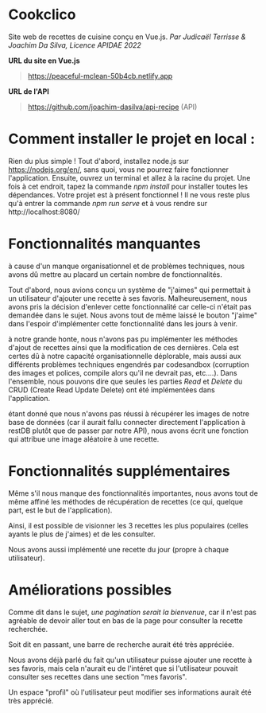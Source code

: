 # Cookclico
Site web de recettes de cuisine conçu en Vue.js.
*Par Judicaël Terrisse & Joachim Da Silva, Licence APIDAE 2022*

**URL du site en Vue.js**
> https://peaceful-mclean-50b4cb.netlify.app

**URL de l'API**
> https://github.com/joachim-dasilva/api-recipe (API)

# Comment installer le projet en local :

Rien du plus simple ! Tout d'abord, installez node.js sur https://nodejs.org/en/,
sans quoi, vous ne pourrez faire fonctionner l'application. Ensuite, ouvrez un terminal
et allez à la racine du projet. Une fois à cet endroit, tapez la commande *npm install*
pour installer toutes les dépendances. Votre projet est à présent fonctionnel !
Il ne vous reste plus qu'à entrer la commande *npm run serve* et à vous rendre sur http://localhost:8080/

# Fonctionnalités manquantes

à cause d'un manque organisationnel et de problèmes techniques, nous avons dû mettre au placard un certain
nombre de fonctionnalités.

Tout d'abord, nous avions conçu un système de "j'aimes" qui permettait à un utilisateur d'ajouter une recette
à ses favoris. Malheureusement, nous avons pris la décision d'enlever cette fonctionnalité car celle-ci
n'était pas demandée dans le sujet. Nous avons tout de même laissé le bouton "j'aime" dans l'espoir d'implémenter
cette fonctionnalité dans les jours à venir.

à notre grande honte, nous n'avons pas pu implémenter les méthodes d'ajout de recettes ainsi que la modification de
ces dernières. Cela est certes dû à notre capacité organisationnelle déplorable, mais aussi aux différents problèmes techniques
engendrés par codesandbox (corruption des images et polices, compile alors qu'il ne devrait pas, etc....). Dans l'ensemble, nous pouvons
dire que seules les parties *Read* et *Delete* du CRUD (Create Read Update Delete) ont été implémentées dans l'application.

étant donné que nous n'avons pas réussi à récupérer les images de notre base de données (car il aurait fallu connecter directement
l'application à restDB plutôt que de passer par notre API), nous avons écrit une fonction qui attribue une image aléatoire à une recette.

# Fonctionnalités supplémentaires

Même s'il nous manque des fonctionnalités importantes, nous avons tout de même affiné les méthodes de récupération de recettes
(ce qui, quelque part, est le but de l'application).

Ainsi, il est possible de visionner les 3 recettes les plus populaires (celles ayants le plus de j'aimes) et de les consulter.

Nous avons aussi implémenté une recette du jour (propre à chaque utilisateur).

# Améliorations possibles

Comme dit dans le sujet, *une pagination serait la bienvenue*, car il n'est pas agréable de devoir aller tout en bas de la page
pour consulter la recette recherchée.

Soit dit en passant, une barre de recherche aurait été très appréciée.

Nous avons déjà parlé du fait qu'un utilisateur puisse ajouter une recette à ses favoris, mais cela n'aurait eu de l'intéret que
si l'utilisateur pouvait consulter ses recettes dans une section "mes favoris".

Un espace "profil" où l'utilisateur peut modifier ses informations aurait été très apprécié.
